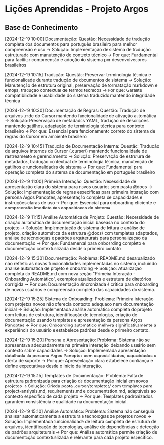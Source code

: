 # Lições Aprendidas - Projeto Argos

## Base de Conhecimento

[2024-12-19 10:00] Documentação: Questão: Necessidade de tradução completa dos documentos para português brasileiro para melhor compreensão e uso → Solução: Implementação de sistema de tradução estruturado com manutenção de contexto técnico → Por que: Fundamental para facilitar compreensão e adoção do sistema por desenvolvedores brasileiros

[2024-12-19 10:15] Tradução: Questão: Preservar terminologia técnica e funcionalidade durante tradução de documentos de sistema → Solução: Manutenção de estrutura original, preservação de formatação markdown e emojis, tradução contextual de termos técnicos → Por que: Garante compatibilidade e usabilidade do sistema traduzido mantendo integridade técnica

[2024-12-19 10:30] Documentação de Regras: Questão: Tradução de arquivos .mdc do Cursor mantendo funcionalidade de ativação automática → Solução: Preservação de metadados YAML, tradução de descrições mantendo gatilhos, adaptação de terminologia técnica para contexto brasileiro → Por que: Essencial para funcionamento correto do sistema de regras do Cursor em ambiente brasileiro

[2024-12-19 10:45] Tradução de Documentação Interna: Questão: Tradução de arquivos internos do Cursor (.cursor/) mantendo funcionalidade de rastreamento e gerenciamento → Solução: Preservação de estrutura de metadados, tradução contextual de terminologia técnica, manutenção de gatilhos e funcionalidades de sistema → Por que: Fundamental para operação completa do sistema de documentação em português brasileiro

[2024-12-19 11:00] Primeira Interação: Questão: Necessidade de apresentação clara do sistema para novos usuários sem pasta @docs → Solução: Implementação de regras específicas para primeira interação com persona Argos Panoptes, apresentação completa de capacidades e instruções claras de uso → Por que: Essencial para onboarding eficiente e compreensão imediata das capacidades do sistema

[2024-12-19 11:15] Análise Automática de Projeto: Questão: Necessidade de criação automática de documentação inicial baseada no contexto do projeto → Solução: Implementação de sistema de leitura e análise de projeto, criação automática da estrutura @docs/ com templates adaptados, análise de tecnologias e padrões arquiteturais para personalização da documentação → Por que: Fundamental para onboarding completo e documentação contextualizada desde o primeiro contato 

[2024-12-19 15:30] Documentação: Problema: README.md desatualizado não refletia as novas funcionalidades implementadas no sistema, incluindo análise automática de projeto e onboarding → Solução: Atualização completa do README.md com nova seção "Primeira Interação - Onboarding Automático", exemplos atualizados e estrutura de diretórios corrigida → Por que: Documentação sincronizada é crítica para onboarding de novos usuários e compreensão completa das capacidades do sistema.

[2024-12-19 15:25] Sistema de Onboarding: Problema: Primeira interação com projetos novos não oferecia contexto adequado nem documentação inicial → Solução: Implementada análise automática completa do projeto com leitura de estrutura, identificação de tecnologias, criação de documentação usando templates e apresentação da persona Argos Panoptes → Por que: Onboarding automático melhora significativamente a experiência do usuário e estabelece padrões desde o primeiro contato.

[2024-12-19 15:20] Persona e Apresentação: Problema: Sistema não se apresentava adequadamente na primeira interação, deixando usuário sem contexto sobre capacidades → Solução: Implementada apresentação detalhada da persona Argos Panoptes com especialidades, capacidades e oferta de suporte → Por que: Apresentação clara estabelece confiança e define expectativas desde o início da interação.

[2024-12-19 15:15] Templates de Documentação: Problema: Falta de estrutura padronizada para criação de documentação inicial em novos projetos → Solução: Criada pasta .cursor/templates/ com templates para project-analysis.md, requirements.md e documentation.md, adaptáveis ao contexto específico de cada projeto → Por que: Templates padronizados garantem consistência e qualidade na documentação inicial.

[2024-12-19 15:10] Análise Automática: Problema: Sistema não conseguia analisar automaticamente a estrutura e tecnologias de projetos novos → Solução: Implementada funcionalidade de leitura completa de estrutura de arquivos, identificação de tecnologias, análise de dependências e detecção de padrões arquiteturais → Por que: Análise automática permite criação de documentação contextualizada e relevante para cada projeto específico. 